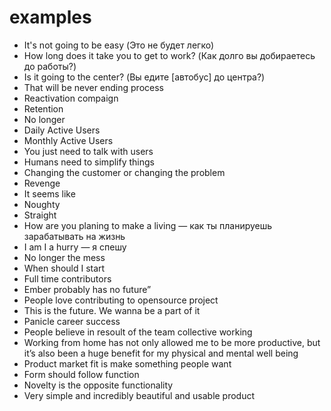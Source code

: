 # examples

- It's not going to be easy (Это не будет легко)  
- How long does it take you to get to work? (Как долго вы добираетесь до работы?)  
- Is it going to the center? (Вы едите [автобус] до центра?)
- That will be never ending process
- Reactivation compaign
- Retention
- No longer
- Daily Active Users
- Monthly Active Users
- You just need to talk with users
- Humans need to simplify things
- Changing the customer or changing the problem
- Revenge
- It seems like
- Noughty
- Straight
- How are you planing to make a living — как ты планируешь зарабатывать на жизнь
- I am I a hurry — я спешу
- No longer the mess
- When should I start
- Full time contributors
- Ember probably has no future”
- People love contributing to opensource project
- This is the future. We wanna be a part of it
- Panicle career success
- People believe in resoult of the team collective working
- Working from home has not only allowed me to be more productive, but it’s also been a huge benefit for my physical and mental well being
- Product market fit is make something people want
- Form should follow function
- Novelty is the opposite functionality
- Very simple and incredibly beautiful and usable product
